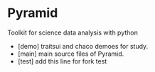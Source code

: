 # Pyramid
Toolkit for science data analysis with python

- [demo] traitsui and chaco demoes for study.
- [main] main source files of Pyramid.
- [test] add this line for fork test
